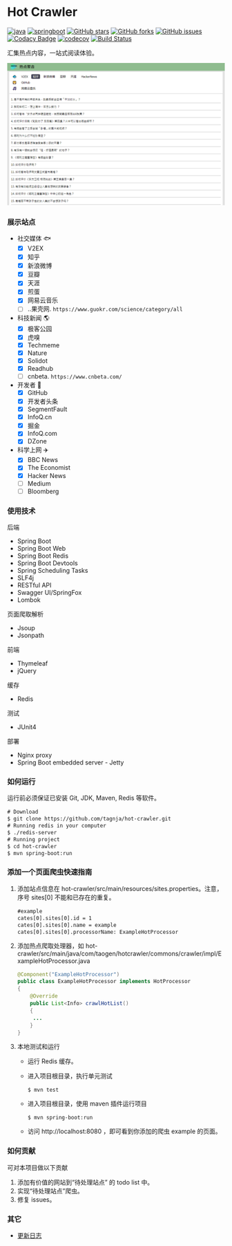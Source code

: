 # Hot Crawler

[![java](https://img.shields.io/static/v1?label=java&message=^1.8&color=blue)](https://github.com/tagnja/hot-crawler)
[![springboot](https://img.shields.io/static/v1?label=springboot&message=2.1.6&color=blue)](https://github.com/tagnja/hot-crawler)
[![GitHub stars](https://img.shields.io/github/stars/tagnja/hot-crawler)](https://github.com/tagnja/hot-crawler/stargazers)
[![GitHub forks](https://img.shields.io/github/forks/tagnja/hot-crawler)](https://github.com/tagnja/hot-crawler/network)
[![GitHub issues](https://img.shields.io/github/issues/tagnja/hot-crawler)](https://github.com/tagnja/hot-crawler/issues)
[![Codacy Badge](https://api.codacy.com/project/badge/Grade/d25aed8571b944e6838686d96ea3873f)](https://www.codacy.com/manual/tagnja/hot-crawler?utm_source=github.com&amp;utm_medium=referral&amp;utm_content=tagnja/hot-crawler&amp;utm_campaign=Badge_Grade)
[![codecov](https://codecov.io/gh/tagnja/hot-crawler/branch/master/graph/badge.svg)](https://codecov.io/gh/tagnja/hot-crawler)
[![Build Status](https://travis-ci.com/tagnja/hot-crawler.svg?branch=master)](https://travis-ci.com/tagnja/hot-crawler)

汇集热点内容，一站式阅读体验。

![网站首页图](home-page.png)

### 展示站点

- 社交媒体 🐟
  - [x] V2EX
  - [x] 知乎
  - [x] 新浪微博
  - [x] 豆瓣
  - [x] 天涯
  - [x] 煎蛋
  - [x] 网易云音乐
  - [ ] ..果壳网. `https://www.guokr.com/science/category/all`
- 科技新闻 🌎
  - [x] 极客公园
  - [x] 虎嗅
  - [x] Techmeme
  - [x] Nature
  - [x] Solidot
  - [x] Readhub
  - [ ] cnbeta. `https://www.cnbeta.com/`
- 开发者 🦁
  - [x] GitHub
  - [x] 开发者头条
  - [x] SegmentFault
  - [x] InfoQ.cn 
  - [x] 掘金
  - [x] InfoQ.com
  - [x] DZone
- 科学上网 ✈️
  - [x] BBC News
  - [x] The Economist
  - [x] Hacker News
  - [ ] Medium
  - [ ] Bloomberg

### 使用技术
后端

- Spring Boot
- Spring Boot Web
- Spring Boot Redis
- Spring Boot Devtools
- Spring Scheduling Tasks
- SLF4j
- RESTful API
- Swagger UI/SpringFox
- Lombok

页面爬取解析
- Jsoup
- Jsonpath

前端

- Thymeleaf
- jQuery

缓存
- Redis

测试
- JUnit4

部署

- Nginx proxy
- Spring Boot embedded server - Jetty

### 如何运行
运行前必须保证已安装 Git, JDK, Maven, Redis 等软件。

```shell
# Download
$ git clone https://github.com/tagnja/hot-crawler.git
# Running redis in your computer
$ ./redis-server
# Running project
$ cd hot-crawler
$ mvn spring-boot:run
```

### 添加一个页面爬虫快速指南

1. 添加站点信息在 hot-crawler/src/main/resources/sites.properties。注意，序号 sites[0] 不能和已存在的重复。

   ```
   #example
   cates[0].sites[0].id = 1
   cates[0].sites[0].name = example
   cates[0].sites[0].processorName: ExampleHotProcessor
   ```
   
2. 添加热点爬取处理器，如 hot-crawler/src/main/java/com/taogen/hotcrawler/commons/crawler/impl/ExampleHotProcessor.java

   ```java
   @Component("ExampleHotProcessor")
   public class ExampleHotProcessor implements HotProcessor
   {
       @Override
       public List<Info> crawlHotList() 
       {
       	...
       }
   }
   ```

3. 本地测试和运行

   - 运行 Redis 缓存。

   - 进入项目根目录，执行单元测试

     ```
     $ mvn test
     ```

   - 进入项目根目录，使用 maven 插件运行项目

     ```
     $ mvn spring-boot:run
     ```

   - 访问 http://localhost:8080 ，即可看到你添加的爬虫 example 的页面。

### 如何贡献

可对本项目做以下贡献

1. 添加有价值的网站到“待处理站点” 的 todo list 中。
2. 实现“待处理站点”爬虫。
3. 修复 issues。

### 其它

- [更新日志](update_log.md) 
